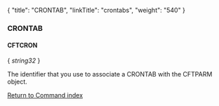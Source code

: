 {
    "title": "CRONTAB",
    "linkTitle": "crontabs",
    "weight": "540"
}<span id="crontab"></span>

### CRONTAB

#### CFTCRON

{ *string32* }

The identifier that you use to associate a CRONTAB with the CFTPARM object.

[Return to Command index](../../)

 
